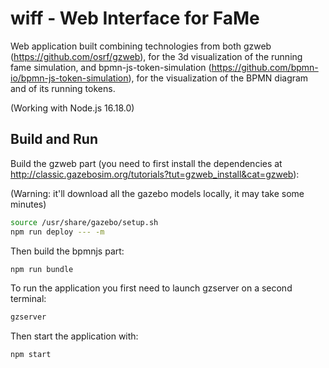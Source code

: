 # wiff - Web Interface for FaMe

Web application built combining technologies from both gzweb (https://github.com/osrf/gzweb), for the 3d visualization of the running fame simulation, and bpmn-js-token-simulation (https://github.com/bpmn-io/bpmn-js-token-simulation), for the visualization of the BPMN diagram and of its running tokens.

(Working with Node.js 16.18.0)

## Build and Run

Build the gzweb part (you need to first install the dependencies at http://classic.gazebosim.org/tutorials?tut=gzweb_install&cat=gzweb):

(Warning: it'll download all the gazebo models locally, it may take some minutes)

```sh
source /usr/share/gazebo/setup.sh
npm run deploy --- -m
```

Then build the bpmnjs part:

```sh
npm run bundle
```

To run the application you first need to launch gzserver on a second terminal:

```sh
gzserver
```

Then start the application with:

```sh
npm start
```